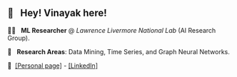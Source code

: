 ## 👋  &nbsp; Hey! Vinayak here!
👨‍💻 &nbsp; **ML Researcher** @ *Lawrence Livermore National Lab* (AI Research Group).

:telescope: &nbsp; **Research Areas**: Data  Mining, Time Series, and Graph Neural Networks.

:link:&nbsp;
[[Personal page]](https://gvinayak.github.io) - 
[[LinkedIn]](https://www.linkedin.com/in/guptavinayak51/)

